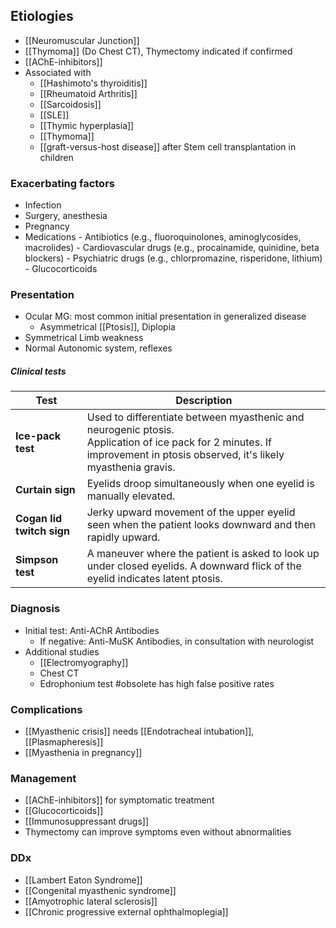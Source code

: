 ## Etiologies
- [[Neuromuscular Junction]] 
- [[Thymoma]] (Do Chest CT), Thymectomy indicated if confirmed 
- [[AChE-inhibitors]] 
- Associated with
	- [[Hashimoto's thyroiditis]]
	- [[Rheumatoid Arthritis]]
	- [[Sarcoidosis]]
	- [[SLE]]
	- [[Thymic hyperplasia]]
	- [[Thymoma]]
	- [[graft-versus-host disease]] after Stem cell transplantation in children

### Exacerbating factors
- Infection
- Surgery, anesthesia
- Pregnancy
- Medications
	   - Antibiotics (e.g., fluoroquinolones, aminoglycosides, macrolides)
	   - Cardiovascular drugs (e.g., procainamide, quinidine, beta blockers)
	   - Psychiatric drugs (e.g., chlorpromazine, risperidone, lithium)
	   - Glucocorticoids

### Presentation
- Ocular MG: most common initial presentation in generalized disease 
	- Asymmetrical [[Ptosis]], Diplopia
- Symmetrical Limb weakness
- Normal Autonomic system, reflexes
##### Clinical tests

| Test                      | Description                                                                                                                                                                 |
| ------------------------- | --------------------------------------------------------------------------------------------------------------------------------------------------------------------------- |
| **Ice-pack test**         | Used to differentiate between myasthenic and neurogenic ptosis.<br>Application of ice pack for 2 minutes. If improvement in ptosis observed, it's likely myasthenia gravis. |
| **Curtain sign**          | Eyelids droop simultaneously when one eyelid is manually elevated.                                                                                                          |
| **Cogan lid twitch sign** | Jerky upward movement of the upper eyelid seen when the patient looks downward and then rapidly upward.                                                                     |
| **Simpson test**          | A maneuver where the patient is asked to look up under closed eyelids. A downward flick of the eyelid indicates latent ptosis.                                              |

### Diagnosis
- Initial test: Anti-AChR Antibodies
	- If negative: Anti-MuSK Antibodies, in consultation with neurologist
- Additional studies
	- [[Electromyography]]
	- Chest CT
	- Edrophonium test #obsolete has high false positive rates

### Complications
- [[Myasthenic crisis]] needs [[Endotracheal intubation]], [[Plasmapheresis]] 
- [[Myasthenia in pregnancy]] 

### Management
- [[AChE-inhibitors]] for symptomatic treatment
- [[Glucocorticoids]] 
- [[Immunosuppressant drugs]] 
- Thymectomy can improve symptoms even without  abnormalities
### DDx
- [[Lambert Eaton Syndrome]]  
- [[Congenital myasthenic syndrome]]
- [[Amyotrophic lateral sclerosis]]
- [[Chronic progressive external ophthalmoplegia]] 

